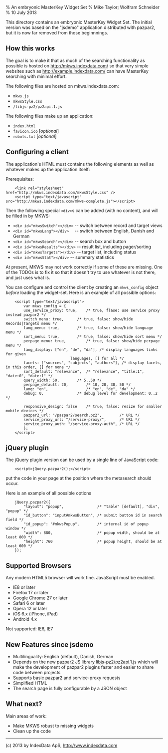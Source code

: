 % An embryonic MasterKey Widget Set
% Mike Taylor; Wolfram Schneider
% 10 July 2013


This directory contains an embryonic MasterKey Widget Set. The initial
version was based on the "jsdemo" application distributed with
pazpar2, but it is now far removed from those beginnnings.


How this works
--------------

The goal is to make it that as much of the searching functionality as
possible is hosted on
	<http://mkws.indexdata.com/>
so that very simple websites such as
	<http://example.indexdata.com/>
can have MasterKey searching with minimal effort.

The following files are hosted on mkws.indexdata.com:

* `mkws.js`
* `mkwsStyle.css`
* `/libjs-pz2/pz2api.1.js`

The following files make up an application:

* `index.html`
* `favicon.ico` [_optional_]
* `robots.txt` [_optional_]


Configuring a client
--------------------

The application's HTML must contains the following elements as well as
whatever makes up the application itself:

Prerequisites:

~~~
	<link rel="stylesheet" href="http://mkws.indexdata.com/mkwsStyle.css" />
	<script type="text/javascript" src="http://mkws.indexdata.com/mkws-complete.js"></script>
~~~

Then the following special `<div>`s can be added (with no content), and
will be filled in by MKWS:

* `<div id="mkwsSwitch"></div>` -- switch between record and target views
* `<div id="mkwsLang"></div>  ` -- switch between English, Danish and German
* `<div id="mkwsSearch"></div>` -- search box and button
* `<div id="mkwsResults"></div>` -- result list, including pager/sorting
* `<div id="mkwsTargets"></div>` -- target list, including status
* `<div id="mkwsStat"></div>` -- summary statistics

At present, MKWS may not work correctly if some of these are
missing. One of the TODOs is to fix it so that it doesn't try to use
whatever is not there, and just uses what is.

You can configure and control the client by creating an `mkws_config`
object _before_ loading the widget-set.  Here is an example of all
possible options:

~~~
	<script type="text/javascript">
	    var mkws_config = {
		use_service_proxy: true,    /* true, flase: use service proxy instead pazpar2 */
		switch_menu: true, 	    /* true, false: show/hide Records|Targets menu */
		lang_menu: true, 	    /* true, false: show/hide language menu */
		sort_menu: true, 	    /* true, false: show/hide sort menu */
		perpage_menu: true, 	    /* true, false: show/hide perpage menu */
		lang_display: ["en", "de", "da"], /* display languages links for given
						     languages, [] for all */
		facets: ["sources", "subjects", "authors"], /* display facets, in this order, [] for none */
		sort_default: "relevance",  /* "relevance", "title:1", "date:0", "date:1" */
		query_width: 50,	    /* 5..50 */
		perpage_default: 20,	    /* 10, 20, 30, 50 */
		lang: "en",                 /* "en", "de", "da" */
		debug: 0,     		    /* debug level for development: 0..2 */

		responsive_design: false    /* true, false: resize for smaller mobile devices */
		pazpar2_url: "/pazpar2/search.pz2",   	   /* URL */
		service_proxy_url: "/service-proxy/", 	   /* URL */
		service_proxy_auth: "/service-proxy-auth", /* URL */
	    };
	</script>
~~~

jQuery plugin
------------------

The jQuery plugin version can be used by a single line of JavaScript code:

~~~
	<script>jQuery.pazpar2();</script>
~~~

put the code in your page at the position where the metasearch should occur.

Here is an example of all possible options

~~~
	jQuery.pazpar2({
	    "layout": "popup",               /* "table" [default], "div", "popup" */
	    "id_button": "input#mkwsButton", /* submit button id in search field */
	    "id_popup": "#mkwsPopup",        /* internal id of popup window */
	    "width": 880,                    /* popup width, should be at least 800 */ 
	    "height": 760                    /* popup height, should be at least 600 */
	});
~~~


Supported Browsers
------------------

Any modern HTML5 browser will work fine. JavaScript must be enabled.

* IE8 or later
* Firefox 17 or later
* Google Chrome 27 or later
* Safari 6 or later
* Opera  12 or later
* iOS 6.x (iPhone, iPad)
* Android 4.x

Not supported: IE6, IE7


New Features since jsdemo
--------------------------

- Multilinguality: English (default), Danish, German
- Depends on the new pazpar2 JS library libjs-pz2/pz2api.1.js
  which will make the development of pazpar2 plugins faster and
  easier to share code between projects
- Supports basic pazpar2 and service-proxy requests
- Simplified HTML
- The search page is fully configurable by a JSON object


What next?
----------

Main areas of work:

* Make MKWS robust to missing widgets
* Clean up the code

- - -
\(c) 2013 by IndexData ApS, <http://www.indexdata.com>

